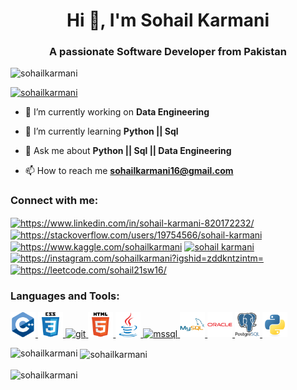 
<h1 align="center">Hi 👋, I'm Sohail Karmani</h1>
<h3 align="center">A passionate Software Developer from Pakistan</h3>

<p align="left"> <img src="https://komarev.com/ghpvc/?username=sohailkarmani&label=Profile%20views&color=0e75b6&style=flat" alt="sohailkarmani" /> </p>

<p align="left"> <a href="https://github.com/ryo-ma/github-profile-trophy"><img src="https://github-profile-trophy.vercel.app/?username=sohailkarmani" alt="sohailkarmani" /></a> </p>

- 🔭 I’m currently working on **Data Engineering**

- 🌱 I’m currently learning **Python || Sql**

- 💬 Ask me about **Python || Sql || Data Engineering**

- 📫 How to reach me **sohailkarmani16@gmail.com**

<h3 align="left">Connect with me:</h3>
<p align="left">
<a href="https://linkedin.com/in/https://www.linkedin.com/in/sohail-karmani-820172232/" target="blank"><img align="center" src="https://raw.githubusercontent.com/rahuldkjain/github-profile-readme-generator/master/src/images/icons/Social/linked-in-alt.svg" alt="https://www.linkedin.com/in/sohail-karmani-820172232/" height="30" width="40" /></a>
<a href="https://stackoverflow.com/users/https://stackoverflow.com/users/19754566/sohail-karmani" target="blank"><img align="center" src="https://raw.githubusercontent.com/rahuldkjain/github-profile-readme-generator/master/src/images/icons/Social/stack-overflow.svg" alt="https://stackoverflow.com/users/19754566/sohail-karmani" height="30" width="40" /></a>
<a href="https://kaggle.com/https://www.kaggle.com/sohailkarmani" target="blank"><img align="center" src="https://raw.githubusercontent.com/rahuldkjain/github-profile-readme-generator/master/src/images/icons/Social/kaggle.svg" alt="https://www.kaggle.com/sohailkarmani" height="30" width="40" /></a>
<a href="https://fb.com/sohail karmani" target="blank"><img align="center" src="https://raw.githubusercontent.com/rahuldkjain/github-profile-readme-generator/master/src/images/icons/Social/facebook.svg" alt="sohail karmani" height="30" width="40" /></a>
<a href="https://instagram.com/https://instagram.com/sohailkarmani?igshid=zddkntzintm=" target="blank"><img align="center" src="https://raw.githubusercontent.com/rahuldkjain/github-profile-readme-generator/master/src/images/icons/Social/instagram.svg" alt="https://instagram.com/sohailkarmani?igshid=zddkntzintm=" height="30" width="40" /></a>
<a href="https://www.leetcode.com/https://leetcode.com/sohail21sw16/" target="blank"><img align="center" src="https://raw.githubusercontent.com/rahuldkjain/github-profile-readme-generator/master/src/images/icons/Social/leet-code.svg" alt="https://leetcode.com/sohail21sw16/" height="30" width="40" /></a>
</p>

<h3 align="left">Languages and Tools:</h3>
<p align="left"> <a href="https://www.w3schools.com/cpp/" target="_blank" rel="noreferrer"> <img src="https://raw.githubusercontent.com/devicons/devicon/master/icons/cplusplus/cplusplus-original.svg" alt="cplusplus" width="40" height="40"/> </a> <a href="https://www.w3schools.com/css/" target="_blank" rel="noreferrer"> <img src="https://raw.githubusercontent.com/devicons/devicon/master/icons/css3/css3-original-wordmark.svg" alt="css3" width="40" height="40"/> </a> <a href="https://git-scm.com/" target="_blank" rel="noreferrer"> <img src="https://www.vectorlogo.zone/logos/git-scm/git-scm-icon.svg" alt="git" width="40" height="40"/> </a> <a href="https://www.w3.org/html/" target="_blank" rel="noreferrer"> <img src="https://raw.githubusercontent.com/devicons/devicon/master/icons/html5/html5-original-wordmark.svg" alt="html5" width="40" height="40"/> </a> <a href="https://www.java.com" target="_blank" rel="noreferrer"> <img src="https://raw.githubusercontent.com/devicons/devicon/master/icons/java/java-original.svg" alt="java" width="40" height="40"/> </a> <a href="https://www.microsoft.com/en-us/sql-server" target="_blank" rel="noreferrer"> <img src="https://www.svgrepo.com/show/303229/microsoft-sql-server-logo.svg" alt="mssql" width="40" height="40"/> </a> <a href="https://www.mysql.com/" target="_blank" rel="noreferrer"> <img src="https://raw.githubusercontent.com/devicons/devicon/master/icons/mysql/mysql-original-wordmark.svg" alt="mysql" width="40" height="40"/> </a> <a href="https://www.oracle.com/" target="_blank" rel="noreferrer"> <img src="https://raw.githubusercontent.com/devicons/devicon/master/icons/oracle/oracle-original.svg" alt="oracle" width="40" height="40"/> </a> <a href="https://www.postgresql.org" target="_blank" rel="noreferrer"> <img src="https://raw.githubusercontent.com/devicons/devicon/master/icons/postgresql/postgresql-original-wordmark.svg" alt="postgresql" width="40" height="40"/> </a> <a href="https://www.python.org" target="_blank" rel="noreferrer"> <img src="https://raw.githubusercontent.com/devicons/devicon/master/icons/python/python-original.svg" alt="python" width="40" height="40"/> </a> </p>

<p><img align="left" src="https://github-readme-stats.vercel.app/api/top-langs?username=sohailkarmani&show_icons=true&locale=en&layout=compact" alt="sohailkarmani" /></p>

<p>&nbsp;<img align="center" src="https://github-readme-stats.vercel.app/api?username=sohailkarmani&show_icons=true&locale=en" alt="sohailkarmani" /></p>

<p><img align="center" src="https://github-readme-streak-stats.herokuapp.com/?user=sohailkarmani&" alt="sohailkarmani" /></p>
